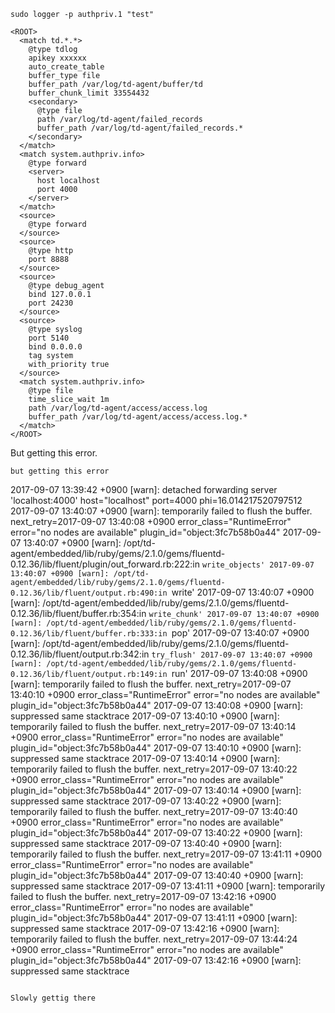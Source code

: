 `sudo logger -p authpriv.1 "test"`

```
<ROOT>
  <match td.*.*>
    @type tdlog
    apikey xxxxxx
    auto_create_table 
    buffer_type file
    buffer_path /var/log/td-agent/buffer/td
    buffer_chunk_limit 33554432
    <secondary>
      @type file
      path /var/log/td-agent/failed_records
      buffer_path /var/log/td-agent/failed_records.*
    </secondary>
  </match>
  <match system.authpriv.info>
    @type forward
    <server>
      host localhost
      port 4000
    </server>
  </match>
  <source>
    @type forward
  </source>
  <source>
    @type http
    port 8888
  </source>
  <source>
    @type debug_agent
    bind 127.0.0.1
    port 24230
  </source>
  <source>
    @type syslog
    port 5140
    bind 0.0.0.0
    tag system
    with_priority true
  </source>
  <match system.authpriv.info>
    @type file
    time_slice_wait 1m
    path /var/log/td-agent/access/access.log
    buffer_path /var/log/td-agent/access/access.log.*
  </match>
</ROOT>
```


But getting this error.
```
but getting this error
```
2017-09-07 13:39:42 +0900 [warn]: detached forwarding server 'localhost:4000' host="localhost" port=4000 phi=16.014217520797512
2017-09-07 13:40:07 +0900 [warn]: temporarily failed to flush the buffer. next_retry=2017-09-07 13:40:08 +0900 error_class="RuntimeError" error="no nodes are available" plugin_id="object:3fc7b58b0a44"
  2017-09-07 13:40:07 +0900 [warn]: /opt/td-agent/embedded/lib/ruby/gems/2.1.0/gems/fluentd-0.12.36/lib/fluent/plugin/out_forward.rb:222:in `write_objects'
  2017-09-07 13:40:07 +0900 [warn]: /opt/td-agent/embedded/lib/ruby/gems/2.1.0/gems/fluentd-0.12.36/lib/fluent/output.rb:490:in `write'
  2017-09-07 13:40:07 +0900 [warn]: /opt/td-agent/embedded/lib/ruby/gems/2.1.0/gems/fluentd-0.12.36/lib/fluent/buffer.rb:354:in `write_chunk'
  2017-09-07 13:40:07 +0900 [warn]: /opt/td-agent/embedded/lib/ruby/gems/2.1.0/gems/fluentd-0.12.36/lib/fluent/buffer.rb:333:in `pop'
  2017-09-07 13:40:07 +0900 [warn]: /opt/td-agent/embedded/lib/ruby/gems/2.1.0/gems/fluentd-0.12.36/lib/fluent/output.rb:342:in `try_flush'
  2017-09-07 13:40:07 +0900 [warn]: /opt/td-agent/embedded/lib/ruby/gems/2.1.0/gems/fluentd-0.12.36/lib/fluent/output.rb:149:in `run'
2017-09-07 13:40:08 +0900 [warn]: temporarily failed to flush the buffer. next_retry=2017-09-07 13:40:10 +0900 error_class="RuntimeError" error="no nodes are available" plugin_id="object:3fc7b58b0a44"
  2017-09-07 13:40:08 +0900 [warn]: suppressed same stacktrace
2017-09-07 13:40:10 +0900 [warn]: temporarily failed to flush the buffer. next_retry=2017-09-07 13:40:14 +0900 error_class="RuntimeError" error="no nodes are available" plugin_id="object:3fc7b58b0a44"
  2017-09-07 13:40:10 +0900 [warn]: suppressed same stacktrace
2017-09-07 13:40:14 +0900 [warn]: temporarily failed to flush the buffer. next_retry=2017-09-07 13:40:22 +0900 error_class="RuntimeError" error="no nodes are available" plugin_id="object:3fc7b58b0a44"
  2017-09-07 13:40:14 +0900 [warn]: suppressed same stacktrace
2017-09-07 13:40:22 +0900 [warn]: temporarily failed to flush the buffer. next_retry=2017-09-07 13:40:40 +0900 error_class="RuntimeError" error="no nodes are available" plugin_id="object:3fc7b58b0a44"
  2017-09-07 13:40:22 +0900 [warn]: suppressed same stacktrace
2017-09-07 13:40:40 +0900 [warn]: temporarily failed to flush the buffer. next_retry=2017-09-07 13:41:11 +0900 error_class="RuntimeError" error="no nodes are available" plugin_id="object:3fc7b58b0a44"
  2017-09-07 13:40:40 +0900 [warn]: suppressed same stacktrace
2017-09-07 13:41:11 +0900 [warn]: temporarily failed to flush the buffer. next_retry=2017-09-07 13:42:16 +0900 error_class="RuntimeError" error="no nodes are available" plugin_id="object:3fc7b58b0a44"
  2017-09-07 13:41:11 +0900 [warn]: suppressed same stacktrace
2017-09-07 13:42:16 +0900 [warn]: temporarily failed to flush the buffer. next_retry=2017-09-07 13:44:24 +0900 error_class="RuntimeError" error="no nodes are available" plugin_id="object:3fc7b58b0a44"
  2017-09-07 13:42:16 +0900 [warn]: suppressed same stacktrace
```

Slowly gettig there
